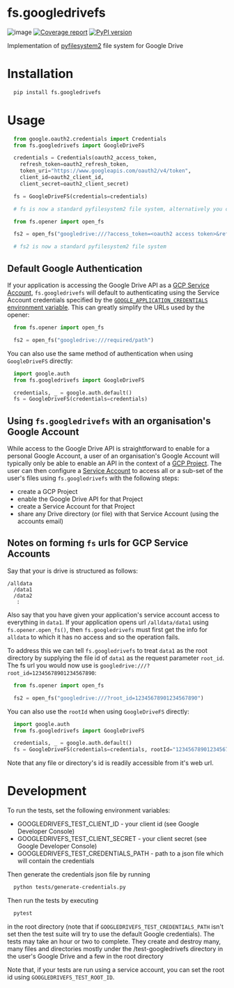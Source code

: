 # fs.googledrivefs

![image](https://github.com/rkhwaja/fs.googledrivefs/workflows/ci/badge.svg) [![Coverage report](https://coveralls.io/repos/github/rkhwaja/fs.googledrivefs/badge.svg?branch=master "Coverage summary")](https://coveralls.io/github/rkhwaja/fs.googledrivefs?branch=master) [![PyPI version](https://badge.fury.io/py/fs.googledrivefs.svg)](https://badge.fury.io/py/fs.googledrivefs)

Implementation of [pyfilesystem2](https://docs.pyfilesystem.org/) file system for Google Drive

# Installation

```bash
  pip install fs.googledrivefs
```

# Usage

```python
  from google.oauth2.credentials import Credentials
  from fs.googledrivefs import GoogleDriveFS

  credentials = Credentials(oauth2_access_token,
    refresh_token=oauth2_refresh_token,
    token_uri="https://www.googleapis.com/oauth2/v4/token",
    client_id=oauth2_client_id,
    client_secret=oauth2_client_secret)

  fs = GoogleDriveFS(credentials=credentials)

  # fs is now a standard pyfilesystem2 file system, alternatively you can use the opener...

  from fs.opener import open_fs

  fs2 = open_fs("googledrive:///?access_token=<oauth2 access token>&refresh_token=<oauth2 refresh token>&client_id=<oauth2 client id>&client_secret=<oauth2 client secret>")

  # fs2 is now a standard pyfilesystem2 file system
```

## Default Google Authentication

If your application is accessing the Google Drive API as a 
[GCP Service Account](https://cloud.google.com/iam/docs/service-accounts), `fs.googledrivefs` will
default to authenticating using the Service Account credentials specified by the 
[`GOOGLE_APPLICATION_CREDENTIALS` environment variable](https://cloud.google.com/docs/authentication/getting-started). 
This can greatly simplify the URLs used by the opener:

```python
  from fs.opener import open_fs

  fs2 = open_fs("googledrive:///required/path")
```

You can also use the same method of authentication when using `GoogleDriveFS` directly:

```python
  import google.auth
  from fs.googledrivefs import GoogleDriveFS

  credentials, _ = google.auth.default()
  fs = GoogleDriveFS(credentials=credentials)
```

## Using `fs.googledrivefs` with an organisation's Google Account

While access to the Google Drive API is straightforward to enable for a personal Google Account,
a user of an organisation's Google Account will typically only be able to enable an API in the
context of a
[GCP Project](https://cloud.google.com/resource-manager/docs/creating-managing-projects).
The user can then configure a 
[Service Account](https://cloud.google.com/iam/docs/understanding-service-accounts)
to access all or a sub-set of the user's files using `fs.googledrivefs` with the following steps:

- create a GCP Project
- enable the Google Drive API for that Project
- create a Service Account for that Project
- share any Drive directory (or file) with that Service Account (using the accounts email)

## Notes on forming `fs` urls for GCP Service Accounts

Say that your is drive is structured as follows:

```
/alldata
  /data1
  /data2
   :
```

Also say that you have given your application's service account access to everything in `data1`.
If your application opens url `/alldata/data1` using `fs.opener.open_fs()`, then `fs.googledrivefs`
must first get the info for `alldata` to which it has no access and so the operation fails. 

To address this we can tell `fs.googledrivefs` to treat `data1` as the root directory by supplying
the file id of `data1` as the request parameter `root_id`. The fs url you would now use is
`googledrive:///?root_id=12345678901234567890`: 

```python
  from fs.opener import open_fs

  fs2 = open_fs("googledrive:///?root_id=12345678901234567890")
```

You can also use the `rootId` when using `GoogleDriveFS` directly:

```python
  import google.auth
  from fs.googledrivefs import GoogleDriveFS

  credentials, _ = google.auth.default()
  fs = GoogleDriveFS(credentials=credentials, rootId="12345678901234567890")
```

Note that any file or directory's id is readily accessible from it's web url.

# Development

To run the tests, set the following environment variables:

- GOOGLEDRIVEFS_TEST_CLIENT_ID - your client id (see Google Developer Console)
- GOOGLEDRIVEFS_TEST_CLIENT_SECRET - your client secret (see Google Developer Console)
- GOOGLEDRIVEFS_TEST_CREDENTIALS_PATH - path to a json file which will contain the credentials

Then generate the credentials json file by running

```bash
  python tests/generate-credentials.py
```

Then run the tests by executing

```bash
  pytest
```

in the root directory
(note that if `GOOGLEDRIVEFS_TEST_CREDENTIALS_PATH` isn't set 
then the test suite will try to use the default Google credentials).
The tests may take an hour or two to complete.
They create and destroy many, many files and directories
mostly under the /test-googledrivefs directory in the user's Google Drive
and a few in the root directory

Note that, if your tests are run using a service account,
you can set the root id using `GOOGLEDRIVEFS_TEST_ROOT_ID`.
